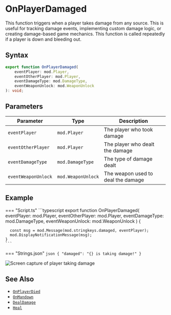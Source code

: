 # OnPlayerDamaged

This function triggers when a player takes damage from any source. This is useful for tracking damage events, implementing custom damage logic, or creating damage-based game mechanics. This function is called repeatedly if a player is down and bleeding out.

## Syntax

```typescript
export function OnPlayerDamaged(
    eventPlayer: mod.Player,
    eventOtherPlayer: mod.Player,
    eventDamageType: mod.DamageType,
    eventWeaponUnlock: mod.WeaponUnlock
): void;
```

## Parameters

| Parameter           | Type               | Description                        |
| ------------------- | ------------------ | ---------------------------------- |
| `eventPlayer`       | `mod.Player`       | The player who took damage         |
| `eventOtherPlayer`  | `mod.Player`       | The player who dealt the damage    |
| `eventDamageType`   | `mod.DamageType`   | The type of damage dealt           |
| `eventWeaponUnlock` | `mod.WeaponUnlock` | The weapon used to deal the damage |

## Example

=== "Script.ts"
    ```typescript
    export function OnPlayerDamaged(
        eventPlayer: mod.Player,
        eventOtherPlayer: mod.Player,
        eventDamageType: mod.DamageType,
        eventWeaponUnlock: mod.WeaponUnlock
    ) {
        
      const msg = mod.Message(mod.stringkeys.damaged, eventPlayer);
      mod.DisplayNotificationMessage(msg);
    }
    ```
=== "Strings.json"
    ```json
    {
      "damaged": "{} is taking damage!"
    }
    ```

![Screen capture of player taking damage](../../../img/OnPlayerDamaged_example.gif)

## See Also

- [`OnPlayerDied`](./OnPlayerDied.md)
- [`OnMandown`](./OnMandown.md)
- [`DealDamage`](../functions/DealDamage.md)
- [`Heal`](../functions/Heal.md)
